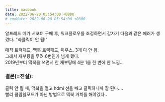```yaml
---
title: macbook
date: 2022-06-20 05:54:00 +0800
# enddate: 2022-06-20 05:54:00 +0800
---
```


알프레드 메가 서포터 구매 후, 워크플로우를 조정하면서 갑자기 다음과 같은 에러가 생겼다.
"좌클릭이 안 됨!"

매직 트랙패드, 맥북 트랙패드, 마우스. 3개 다 안 됨.  
그래서 재부팅을 무려 6번인가 넘게 했다.  
2019년부터 맥북을 쓰면서 한 재부팅에 4분 1을 한 번에 한 느낌...  

### 결론(=진실):
클릭 안 될 때, 맥북을 열고 hdmi 선을 빼고 클릭하니까 잘 된다....  
빨리 클림쉘모드가 아닌 방법으로 맥북 거치를 해야겠다..
